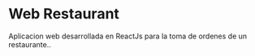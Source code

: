 # Web Restaurant
Aplicacion web desarrollada en ReactJs para la toma de ordenes de un restaurante..


